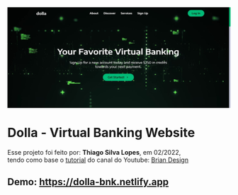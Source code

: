 <!---->
<div align="center">
<img src="./public/app.jpg" align="center">
</div>

# Dolla - Virtual Banking Website

<p>Esse projeto foi feito por: <strong>Thiago Silva Lopes</strong>, em 02/2022,</br>
tendo como base o <a href="https://www.youtube.com/watch?v=Nl54MJDR2p8" target="_blank">tutorial</a>
do canal do Youtube: <a href="https://www.youtube.com/channel/UCsKsymTY_4BYR-wytLjex7A" target="_blank">
Brian Design</a></p>

## Demo: https://dolla-bnk.netlify.app
